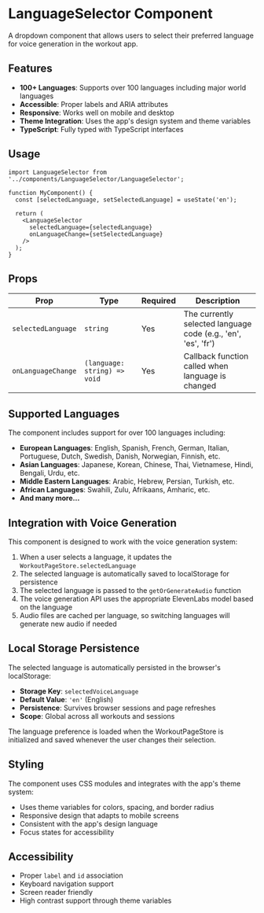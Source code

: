 # LanguageSelector Component

A dropdown component that allows users to select their preferred language for voice generation in the workout app.

## Features

- **100+ Languages**: Supports over 100 languages including major world languages
- **Accessible**: Proper labels and ARIA attributes
- **Responsive**: Works well on mobile and desktop
- **Theme Integration**: Uses the app's design system and theme variables
- **TypeScript**: Fully typed with TypeScript interfaces

## Usage

```tsx
import LanguageSelector from '../components/LanguageSelector/LanguageSelector';

function MyComponent() {
  const [selectedLanguage, setSelectedLanguage] = useState('en');
  
  return (
    <LanguageSelector
      selectedLanguage={selectedLanguage}
      onLanguageChange={setSelectedLanguage}
    />
  );
}
```

## Props

| Prop | Type | Required | Description |
|------|------|----------|-------------|
| `selectedLanguage` | `string` | Yes | The currently selected language code (e.g., 'en', 'es', 'fr') |
| `onLanguageChange` | `(language: string) => void` | Yes | Callback function called when language is changed |

## Supported Languages

The component includes support for over 100 languages including:

- **European Languages**: English, Spanish, French, German, Italian, Portuguese, Dutch, Swedish, Danish, Norwegian, Finnish, etc.
- **Asian Languages**: Japanese, Korean, Chinese, Thai, Vietnamese, Hindi, Bengali, Urdu, etc.
- **Middle Eastern Languages**: Arabic, Hebrew, Persian, Turkish, etc.
- **African Languages**: Swahili, Zulu, Afrikaans, Amharic, etc.
- **And many more...**

## Integration with Voice Generation

This component is designed to work with the voice generation system:

1. When a user selects a language, it updates the `WorkoutPageStore.selectedLanguage`
2. The selected language is automatically saved to localStorage for persistence
3. The selected language is passed to the `getOrGenerateAudio` function
4. The voice generation API uses the appropriate ElevenLabs model based on the language
5. Audio files are cached per language, so switching languages will generate new audio if needed

## Local Storage Persistence

The selected language is automatically persisted in the browser's localStorage:

- **Storage Key**: `selectedVoiceLanguage`
- **Default Value**: `'en'` (English)
- **Persistence**: Survives browser sessions and page refreshes
- **Scope**: Global across all workouts and sessions

The language preference is loaded when the WorkoutPageStore is initialized and saved whenever the user changes their selection.

## Styling

The component uses CSS modules and integrates with the app's theme system:

- Uses theme variables for colors, spacing, and border radius
- Responsive design that adapts to mobile screens
- Consistent with the app's design language
- Focus states for accessibility

## Accessibility

- Proper `label` and `id` association
- Keyboard navigation support
- Screen reader friendly
- High contrast support through theme variables 